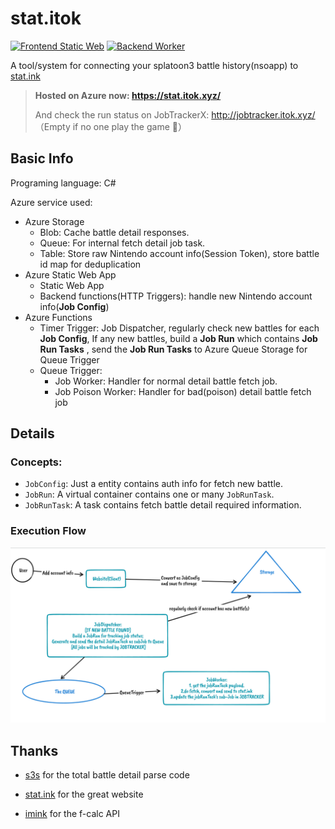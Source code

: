 # stat.itok


[![Frontend Static Web](https://github.com/Itoktsnhc/stat.itok/actions/workflows/azure-static-web-apps-jolly-rock-08ba20c00.yml/badge.svg?branch=release%2Fstatic)](https://github.com/Itoktsnhc/stat.itok/actions/workflows/azure-static-web-apps-jolly-rock-08ba20c00.yml)
[![Backend Worker](https://github.com/Itoktsnhc/stat.itok/actions/workflows/publish_to_azure_func.yml/badge.svg?branch=release%2Fbackground)](https://github.com/Itoktsnhc/stat.itok/actions/workflows/publish_to_azure_func.yml)

A tool/system for connecting your splatoon3 battle history(nsoapp) to [stat.ink](https://stat.ink/)

> **Hosted on Azure now: https://stat.itok.xyz/**
>
> And check the run status on JobTrackerX: http://jobtracker.itok.xyz/ （Empty if no one play the game 🙂）

## Basic Info
Programing language: C#

Azure service used:

- Azure Storage
  - Blob: Cache battle detail responses.
  - Queue: For internal fetch detail job task.
  - Table: Store raw Nintendo account info(Session Token), store battle id map for deduplication
- Azure Static Web App
  - Static Web App
  - Backend functions(HTTP Triggers): handle new Nintendo account info(**Job Config**)
- Azure Functions
  - Timer Trigger: Job Dispatcher, regularly check new battles for each **Job Config**, If any new battles, build a **Job Run** which contains **Job Run Tasks** , send the **Job Run Tasks** to Azure Queue Storage for Queue Trigger
  - Queue Trigger: 
    - Job Worker: Handler for normal detail battle fetch job.
    - Job Poison Worker: Handler for bad(poison) detail battle fetch job



## Details
### Concepts:

- `JobConfig`: Just a entity contains auth info for fetch new battle. 
- `JobRun`: A virtual container contains one or many `JobRunTask`.
- `JobRunTask`: A task contains fetch battle detail required information.

### Execution Flow

![image-20221122160620624](_assets/image-20221122160620624.png)

## Thanks

- [s3s](https://github.com/frozenpandaman/s3s) for the total battle detail parse code

- [stat.ink](https://github.com/fetus-hina/stat.ink) for the great website

- [imink](https://github.com/imink-app) for the f-calc API

  
